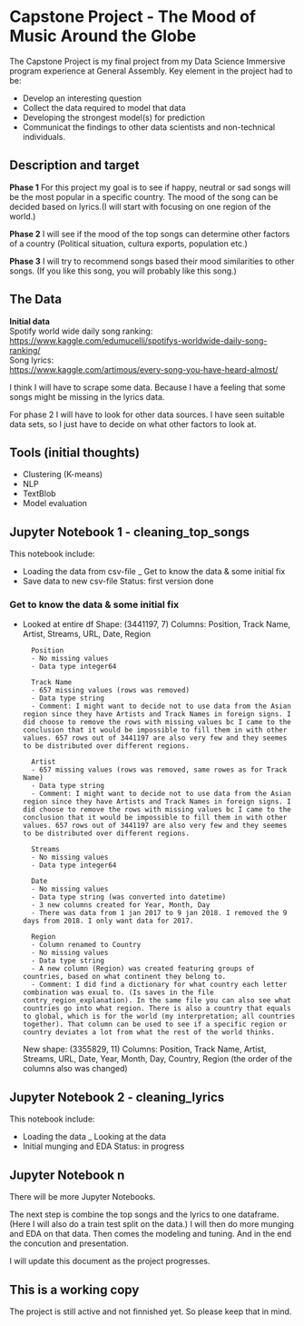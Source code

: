 # Capstone Project - The Mood of Music Around the Globe
The Capstone Project is my final project from my Data Science Immersive program experience at General Assembly. 
Key element in the project had to be:
- Develop an interesting question
- Collect the data required to model that data
- Developing the strongest model(s) for prediction
- Communicat the findings to other data scientists and non-technical individuals. 


## Description and target
**Phase 1**
For this project my goal is to see if happy, neutral or sad songs will be the most popular in a specific country. The mood of the song can be decided based on lyrics.(I will start with focusing on one region of the world.)

**Phase 2**
I will see if the mood of the top songs can determine other factors of a country (Political situation, cultura exports, population etc.) 

**Phase 3**
I will try to recommend songs based their mood similarities to other songs. (If you like this song, you will probably like this song.)


## The Data
**Initial data**<BR />
Spotify world wide daily song ranking:<BR /> 
https://www.kaggle.com/edumucelli/spotifys-worldwide-daily-song-ranking/<BR />
Song lyrics:<BR /> 
https://www.kaggle.com/artimous/every-song-you-have-heard-almost/

I think I will have to scrape some data. Because I have a feeling that some songs might be missing in the lyrics data.

For phase 2 I will have to look for other data sources. I have seen suitable data sets, so I just have to decide on what other factors to look at. 


## Tools (initial thoughts)
- Clustering (K-means)
- NLP
- TextBlob 
- Model evaluation


## Jupyter Notebook 1 - cleaning_top_songs
This notebook include: 
- Loading the data from csv-file
_ Get to know the data & some initial fix
- Save data to new csv-file
Status: first version done

### Get to know the data & some initial fix
- Looked at entire df
	Shape: (3441197, 7)
	Columns: Position, Track Name, Artist, Streams, URL, Date, Region

		Position
		- No missing values
		- Data type integer64

		Track Name
		- 657 missing values (rows was removed)
		- Data type string
		- Comment: I might want to decide not to use data from the Asian region since they have Artists and Track Names in foreign signs. I did choose to remove the rows with missing values bc I came to the conclusion that it would be impossible to fill them in with other values. 657 rows out of 3441197 are also very few and they seemes to be distributed over different regions.

		Artist
		- 657 missing values (rows was removed, same rowes as for Track Name)
		- Data type string
		- Comment: I might want to decide not to use data from the Asian region since they have Artists and Track Names in foreign signs. I did choose to remove the rows with missing values bc I came to the conclusion that it would be impossible to fill them in with other values. 657 rows out of 3441197 are also very few and they seemes to be distributed over different regions.

		Streams
		- No missing values
		- Data type integer64

		Date
		- No missing values
		- Data type string (was converted into datetime)
		- 3 new columns created for Year, Month, Day
		- There was data from 1 jan 2017 to 9 jan 2018. I removed the 9 days from 2018. I only want data for 2017.

		Region
		- Column renamed to Country
		- No missing values
		- Data type string
		- A new column (Region) was created featuring groups of countries, based on what continent they belong to.
		- Comment: I did find a dictionary for what country each letter combination was exual to. (Is saves in the file contry_region_explanation). In the same file you can also see what countries go into what region. There is also a country that equals to global, which is for the world (my interpretation; all countries together). That column can be used to see if a specific region or country deviates a lot from what the rest of the world thinks. 

	New shape: (3355829, 11)
	Columns: Position, Track Name, Artist, Streams, URL, Date, Year, Month, Day, Country, Region (the order of the columns also was changed)


## Jupyter Notebook 2 - cleaning_lyrics
This notebook include: 
- Loading the data
_ Looking at the data
- Initial munging and EDA 
Status: in progress


## Jupyter Notebook n
There will be more Jupyter Notebooks.

The next step is combine the top songs and the lyrics to one dataframe.
(Here I will also do a train test split on the data.)
I will then do more munging and EDA on that data.
Then comes the modeling and tuning.
And in the end the concution and presentation.

I will update this document as the project progresses.


## This is a working copy
The project is still active and not finnished yet.
So please keep that in mind. 
